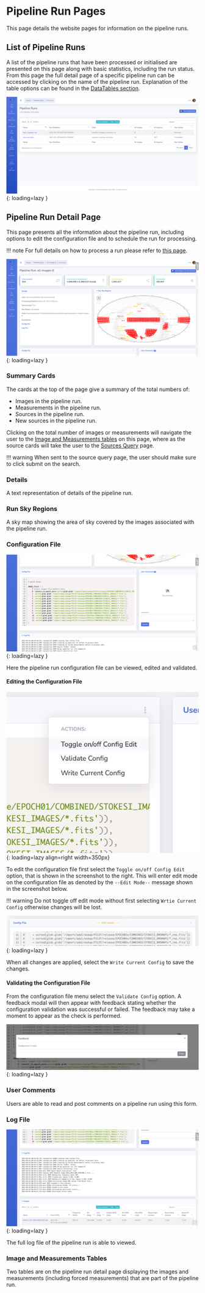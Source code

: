 # Pipeline Run Pages

This page details the website pages for information on the pipeline runs.

## List of Pipeline Runs

A list of the pipeline runs that have been processed or initialised are presented on this page along with basic statistics, including the run status.
From this page the full detail page of a specific pipeline run can be accessed by clicking on the name of the pipeline run. 
Explanation of the table options can be found in the [DataTables section](datatables.md).

![!Pipeline Runs table.](../img/pipeline-runs.png){: loading=lazy }

## Pipeline Run Detail Page

This page presents all the information about the pipeline run, including options to edit the configuration file and to schedule the run for processing.

!!! note
    For full details on how to process a run please refer to [this page](../using/processrun.md).

![!Pipeline Run detail page.](../img/run-detail1.png){: loading=lazy }

### Summary Cards
The cards at the top of the page give a summary of the total numbers of:

* Images in the pipeline run.
* Measurements in the pipeline run.
* Sources in the pipeline run.
* New sources in the pipeline run.

Clicking on the total number of images or measurements will navigate the user to the [Image and Measurements tables](#image-and-measurements-tables) on this page, 
where as the source cards will take the user to the [Sources Query](sourcepages.md#source-query-page) page.

!!! warning
    When sent to the source query page, the user should make sure to click submit on the search.

### Details

A text representation of details of the pipeline run.

### Run Sky Regions

A sky map showing the area of sky covered by the images associated with the pipeline run.

### Configuration File

![!Pipeline Run detail page.](../img/run-detail2.png){: loading=lazy }

Here the pipeline run configuration file can be viewed, edited and validated.

#### Editing the Configuration File

![!Pipeline Run detail page.](../img/run-detail3.png){: loading=lazy align=right width=350px}

To edit the configuration file first select the `Toggle on/off Config Edit` option, that is shown in the screenshot to the right. 
This will enter edit mode on the configuration file as denoted by the `--Edit Mode--` message shown in the screenshot below. 

!!! warning
    Do not toggle off edit mode without first selecting `Wrtie Current Config` otherwise changes will be lost.

![!VAST Pipeline Run Detail](../img/run-detail6.png){: loading=lazy }

When all changes are applied, select the `Write Current Config` to save the changes.

#### Validating the Configuration File

From the configuration file menu select the `Validate Config` option. 
A feedback modal will then appear with feedback stating whether the configuration validation was successful or failed.
The feedback may take a moment to appear as the check is performed.

![!Configuration is valid confirmation.](../img/run-detail7.png){: loading=lazy }

### User Comments

Users are able to read and post comments on a pipeline run using this form.

### Log File

![!Run log file.](../img/run-detail4.png){: loading=lazy }

The full log file of the pipeline run is able to viewed.

### Image and Measurements Tables

Two tables are on the pipeline run detail page displaying the images and measurements (including forced measurements) that are part of the pipeline run.
